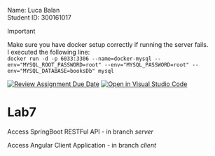 Name: Luca Balan <br />
Student ID: 300161017

> [!IMPORTANT]  
> Make sure you have docker setup correctly if running the server fails. <br />
> I executed the following line: <br />
> ```docker run -d -p 6033:3306 --name=docker-mysql --env="MYSQL_ROOT_PASSWORD=root" --env="MYSQL_PASSWORD=root" --env="MYSQL_DATABASE=booksDb" mysql``` <br />

[![Review Assignment Due Date](https://classroom.github.com/assets/deadline-readme-button-22041afd0340ce965d47ae6ef1cefeee28c7c493a6346c4f15d667ab976d596c.svg)](https://classroom.github.com/a/Ku1kJAFv)
[![Open in Visual Studio Code](https://classroom.github.com/assets/open-in-vscode-2e0aaae1b6195c2367325f4f02e2d04e9abb55f0b24a779b69b11b9e10269abc.svg)](https://classroom.github.com/online_ide?assignment_repo_id=16780501&assignment_repo_type=AssignmentRepo)
# Lab7 
Access SpringBoot RESTFul API - in branch *server* 

Access Angular Client Application - in branch *client*
